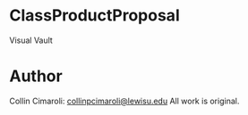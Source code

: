 # ClassProductProposal
Visual Vault
# Author
Collin Cimaroli: collinpcimaroli@lewisu.edu
All work is original.
